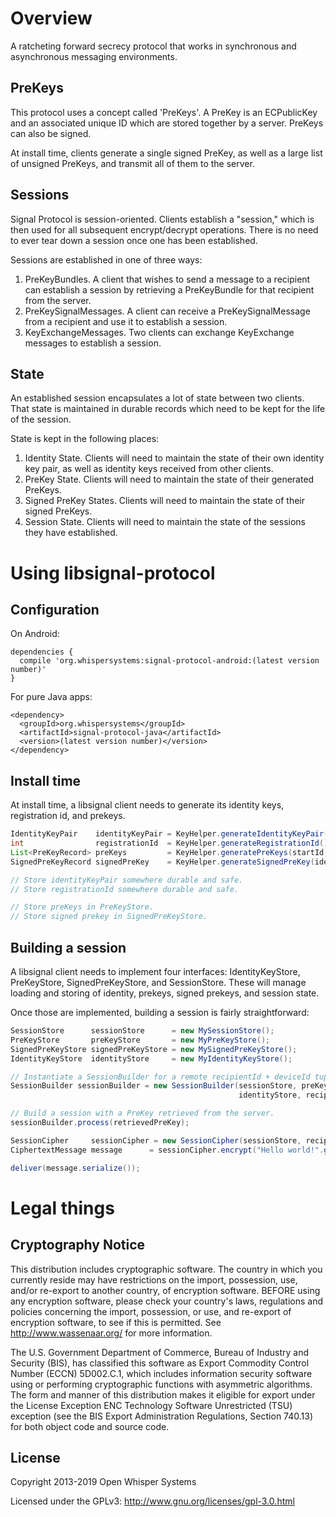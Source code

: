 # Overview

A ratcheting forward secrecy protocol that works in synchronous and asynchronous messaging environments.

## PreKeys

This protocol uses a concept called 'PreKeys'.  A PreKey is an ECPublicKey and an associated unique 
ID which are stored together by a server.  PreKeys can also be signed.

At install time, clients generate a single signed PreKey, as well as a large list of unsigned
PreKeys, and transmit all of them to the server.

## Sessions

Signal Protocol is session-oriented.  Clients establish a "session," which is then used for
all subsequent encrypt/decrypt operations.  There is no need to ever tear down a session once one
has been established.

Sessions are established in one of three ways:

1. PreKeyBundles. A client that wishes to send a message to a recipient can establish a session by
   retrieving a PreKeyBundle for that recipient from the server.
1. PreKeySignalMessages.  A client can receive a PreKeySignalMessage from a recipient and use it
   to establish a session.
1. KeyExchangeMessages.  Two clients can exchange KeyExchange messages to establish a session.

## State

An established session encapsulates a lot of state between two clients.  That state is maintained
in durable records which need to be kept for the life of the session.

State is kept in the following places:

1. Identity State.  Clients will need to maintain the state of their own identity key pair, as well
   as identity keys received from other clients.
1. PreKey State. Clients will need to maintain the state of their generated PreKeys.
1. Signed PreKey States. Clients will need to maintain the state of their signed PreKeys.
1. Session State.  Clients will need to maintain the state of the sessions they have established.

# Using libsignal-protocol

## Configuration

On Android:

```
dependencies {
  compile 'org.whispersystems:signal-protocol-android:(latest version number)'
}
```

For pure Java apps:

```
<dependency>
  <groupId>org.whispersystems</groupId>
  <artifactId>signal-protocol-java</artifactId>
  <version>(latest version number)</version>
</dependency>
```

## Install time

At install time, a libsignal client needs to generate its identity keys, registration id, and
prekeys.

 ```java
 IdentityKeyPair    identityKeyPair = KeyHelper.generateIdentityKeyPair();
 int                registrationId  = KeyHelper.generateRegistrationId();
 List<PreKeyRecord> preKeys         = KeyHelper.generatePreKeys(startId, 100);
 SignedPreKeyRecord signedPreKey    = KeyHelper.generateSignedPreKey(identityKeyPair, 5);

 // Store identityKeyPair somewhere durable and safe.
 // Store registrationId somewhere durable and safe.

 // Store preKeys in PreKeyStore.
 // Store signed prekey in SignedPreKeyStore.
 ```
    
## Building a session

A libsignal client needs to implement four interfaces: IdentityKeyStore, PreKeyStore,
SignedPreKeyStore, and SessionStore.  These will manage loading and storing of identity, 
prekeys, signed prekeys, and session state.

Once those are implemented, building a session is fairly straightforward:

 ```java
 SessionStore      sessionStore      = new MySessionStore();
 PreKeyStore       preKeyStore       = new MyPreKeyStore();
 SignedPreKeyStore signedPreKeyStore = new MySignedPreKeyStore();
 IdentityKeyStore  identityStore     = new MyIdentityKeyStore();

 // Instantiate a SessionBuilder for a remote recipientId + deviceId tuple.
 SessionBuilder sessionBuilder = new SessionBuilder(sessionStore, preKeyStore, signedPreKeyStore,
                                                    identityStore, recipientId, deviceId);

 // Build a session with a PreKey retrieved from the server.
 sessionBuilder.process(retrievedPreKey);

 SessionCipher     sessionCipher = new SessionCipher(sessionStore, recipientId, deviceId);
 CiphertextMessage message      = sessionCipher.encrypt("Hello world!".getBytes("UTF-8"));

 deliver(message.serialize());
 ```
    
# Legal things
## Cryptography Notice

This distribution includes cryptographic software. The country in which you currently reside may have restrictions on the import, possession, use, and/or re-export to another country, of encryption software.
BEFORE using any encryption software, please check your country's laws, regulations and policies concerning the import, possession, or use, and re-export of encryption software, to see if this is permitted.
See <http://www.wassenaar.org/> for more information.

The U.S. Government Department of Commerce, Bureau of Industry and Security (BIS), has classified this software as Export Commodity Control Number (ECCN) 5D002.C.1, which includes information security software using or performing cryptographic functions with asymmetric algorithms.
The form and manner of this distribution makes it eligible for export under the License Exception ENC Technology Software Unrestricted (TSU) exception (see the BIS Export Administration Regulations, Section 740.13) for both object code and source code.

## License

Copyright 2013-2019 Open Whisper Systems

Licensed under the GPLv3: http://www.gnu.org/licenses/gpl-3.0.html

